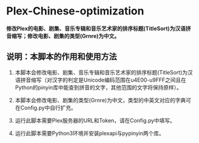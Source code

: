 # Plex-Chinese-optimization

**修改Plex的电影、剧集、音乐专辑和音乐艺术家的排序标题(TitleSort)为汉语拼音缩写；修改电影、剧集的类型(Grnre)为中文。**

## 说明：本脚本的作用和使用方法

1. 本脚本会修改电影、剧集、音乐专辑和音乐艺术家的排序标题(TitleSort)为汉语拼音缩写（对汉字的判定是Unicode编码范围在u4E00-u9FFF之间且在Python的pinyin库中能查到拼音的文字，其他范围的文字将保持原样）。

2. 本脚本会修改电影、剧集的类型(Grnre)为中文，类型的中英文对应的字典可在Config.py中自行扩充。

3. 运行此脚本需要Plex服务器的URL和Token，请在Config.py中填写。

4. 运行此脚本需要Python3环境并安装plexapi与pypinyin两个库。

